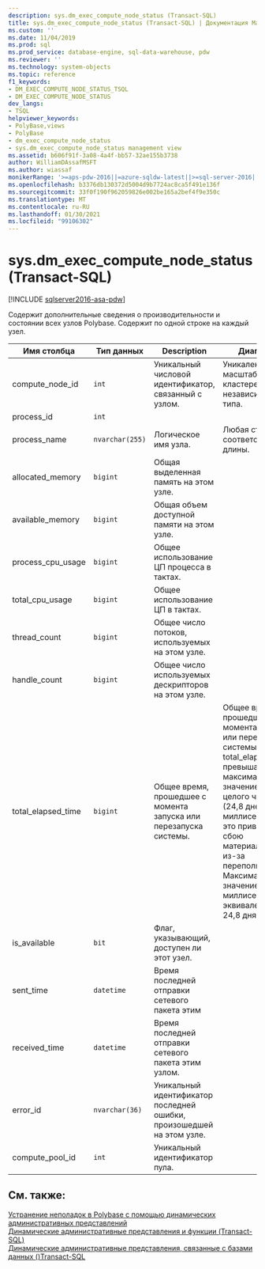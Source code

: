 ```yaml
---
description: sys.dm_exec_compute_node_status (Transact-SQL)
title: sys.dm_exec_compute_node_status (Transact-SQL) | Документация Майкрософт
ms.custom: ''
ms.date: 11/04/2019
ms.prod: sql
ms.prod_service: database-engine, sql-data-warehouse, pdw
ms.reviewer: ''
ms.technology: system-objects
ms.topic: reference
f1_keywords:
- DM_EXEC_COMPUTE_NODE_STATUS_TSQL
- DM_EXEC_COMPUTE_NODE_STATUS
dev_langs:
- TSQL
helpviewer_keywords:
- PolyBase,views
- PolyBase
- dm_exec_compute_node_status
- sys.dm_exec_compute_node_status management view
ms.assetid: b606f91f-3a08-4a4f-bb57-32ae155b3738
author: WilliamDAssafMSFT
ms.author: wiassaf
monikerRange: '>=aps-pdw-2016||=azure-sqldw-latest||>=sql-server-2016||>=sql-server-linux-2017||=azuresqldb-mi-current'
ms.openlocfilehash: b3376db130372d5004d9b7724ac8ca5f491e136f
ms.sourcegitcommit: 33f0f190f962059826e002be165a2bef4f9e350c
ms.translationtype: MT
ms.contentlocale: ru-RU
ms.lasthandoff: 01/30/2021
ms.locfileid: "99106302"
---
```

# <a name="sysdm_exec_compute_node_status-transact-sql"></a>sys.dm_exec_compute_node_status (Transact-SQL)
[!INCLUDE [sqlserver2016-asa-pdw](../../includes/applies-to-version/sqlserver2016-asa-pdw.md)]

  Содержит дополнительные сведения о производительности и состоянии всех узлов Polybase. Содержит по одной строке на каждый узел.  
  
|Имя столбца|Тип данных|Description|Диапазон|  
|-----------------|---------------|-----------------|-----------|  
|compute_node_id|`int`|Уникальный числовой идентификатор, связанный с узлом.|Уникален в масштабном кластере независимо от типа.|  
|process_id|`int`|||  
|process_name|`nvarchar(255)`|Логическое имя узла.|Любая строка соответствующей длины.|  
|allocated_memory|`bigint`|Общая выделенная память на этом узле.||  
|available_memory|`bigint`|Общая объем доступной памяти на этом узле.||  
|process_cpu_usage|`bigint`|Общее использование ЦП процесса в тактах.||  
|total_cpu_usage|`bigint`|Общее использование ЦП в тактах.||  
|thread_count|`bigint`|Общее число потоков, используемых на этом узле.||  
|handle_count|`bigint`|Общее число используемых дескрипторов на этом узле.||  
|total_elapsed_time|`bigint`|Общее время, прошедшее с момента запуска или перезапуска системы.|Общее время, прошедшее с момента запуска или перезапуска системы. Если total_elapsed_time превышает максимальное значение для целого числа (24,8 дней в миллисекундах), это приведет к сбою материализации из-за переполнения. Максимальное значение в миллисекундах эквивалентно 24,8 дням.|  
|is_available|`bit`|Флаг, указывающий, доступен ли этот узел.||  
|sent_time|`datetime`|Время последней отправки сетевого пакета этим||  
|received_time|`datetime`|Время последней отправки сетевого пакета этим узлом.||  
|error_id|`nvarchar(36)`|Уникальный идентификатор последней ошибки, произошедшей на этом узле.||
|compute_pool_id|`int`|Уникальный идентификатор пула.|

## <a name="see-also"></a>См. также:  
 [Устранение неполадок в Polybase с помощью динамических административных представлений](/previous-versions/sql/sql-server-2016/mt146389(v=sql.130))   
 [Динамические административные представления и функции (Transact-SQL)](~/relational-databases/system-dynamic-management-views/system-dynamic-management-views.md)   
 [Динамические административные представления, связанные с базами данных &#40;&#41;Transact-SQL ](../../relational-databases/system-dynamic-management-views/database-related-dynamic-management-views-transact-sql.md)  
  
